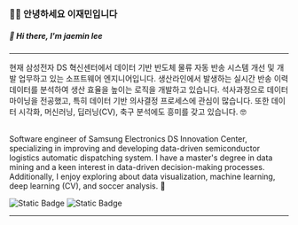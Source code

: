 ###  🙇‍♂️ 안녕하세요 이재민입니다 
#####  👋 Hi there, I'm jaemin lee
---

현재 삼성전자 DS 혁신센터에서 데이터 기반 반도체 물류 자동 반송 시스템 개선 및 개발 업무하고 있는 소프트웨어 엔지니어입니다. 생산라인에서 발생하는 실시간 반송 이력 데이터를 분석하여 생산 효율을 높이는 로직을 개발하고 있습니다. 석사과정으로 데이터 마이닝을 전공했고, 특히 데이터 기반 의사결정 프로세스에 관심이 많습니다. 또한 데이터 시각화, 머신러닝, 딥러닝(CV), 축구 분석에도 흥미를 갖고 있습니다. 🤓 

<br>
Software engineer of Samsung Electronics DS Innovation Center, specializing in improving and developing data-driven semiconductor logistics automatic dispatching system. I have a master's degree in data mining and a keen interest in data-driven decision-making processes. Additionally, I enjoy exploring about data visualization, machine learning, deep learning (CV), and soccer analysis. 🥸

<br>

![Static Badge](https://img.shields.io/badge/CV-blue?link=https%3A%2F%2Fgithub.com%2Fjmlee8939%2Fjmlee8939%2Fblob%2Fmain%2FCV%2FJaeminLee_CV_WEB.pdf)
![Static Badge](https://img.shields.io/badge/e--Mail-orange?cacheSeconds=mailto%3Ajmlee8939%40hanmail.net)



---


<!--
**jmlee8939/jmlee8939** is a ✨ _special_ ✨ repository because its `README.md` (this file) appears on your GitHub profile.

Here are some ideas to get you started:

- 🔭 I’m currently working on ...
- 🌱 I’m currently learning ...
- 👯 I’m looking to collaborate on ...
- 🤔 I’m looking for help with ...
- 💬 Ask me about ...
- 📫 How to reach me: ...
- 😄 Pronouns: ...
- ⚡ Fun fact: ...
-->



